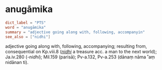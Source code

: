 # anugāmika

``` toml
dict_label = "PTS"
word = "anugāmika"
summary = "adjective going along with, following, accompanyin"
see_also = ["nidhi"]
```

adjective going along with, following, accompanying; resulting from, consequential on Kp.viii.8 (*[nidhi](nidhi.md)* a treasure acc. a man to the next world); Ja.iv.280 (*\-nidhi*); Mil.159 (parisā); Pv\-a.132, Pv\-a.253 (dānaṃ nāma ˚aṃ nidānan ti).

